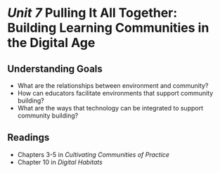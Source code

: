 # *Unit 7* Pulling It All Together: Building Learning Communities in the Digital Age

## Understanding Goals

* What are the relationships between environment and community?
* How can educators facilitate environments that support community building?
* What are the ways that technology can be integrated to support community building?

## Readings

* Chapters 3-5 in *Cultivating Communities of Practice*
* Chapter 10 in *Digital Habitats*